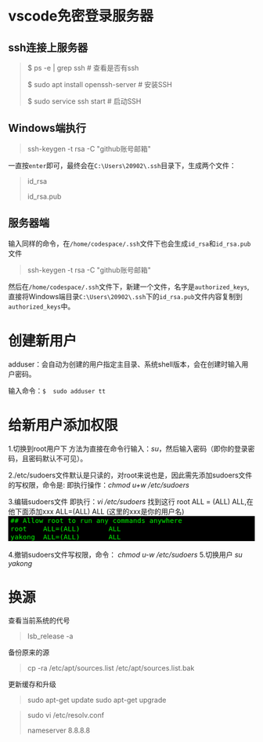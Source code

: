 # vscode免密登录服务器

## ssh连接上服务器

> $ ps -e | grep ssh     # 查看是否有ssh
>
> $ sudo apt install openssh-server    # 安装SSH
>
> $ sudo service ssh start   # 启动SSH

## Windows端执行

> ssh-keygen  -t  rsa  -C    "github账号邮箱"

一直按`enter`即可，最终会在`C:\Users\20902\.ssh`目录下，生成两个文件：

> id_rsa
>
> id_rsa.pub

## 服务器端

输入同样的命令，在`/home/codespace/.ssh`文件下也会生成`id_rsa`和`id_rsa.pub`文件

> ssh-keygen -t rsa -C "github账号邮箱"

然后在`/home/codespace/.ssh`文件下，新建一个文件，名字是`authorized_keys`,直接将Windows端目录`C:\Users\20902\.ssh`下的`id_rsa.pub`文件内容复制到`authorized_keys`中。

# 创建新用户

 adduser：会自动为创建的用户指定主目录、系统shell版本，会在创建时输入用户密码。 

输入命令：`$  sudo adduser tt`

# 给新用户添加权限

1.切换到root用户下 
方法为直接在命令行输入：*su*，然后输入密码（即你的登录密码，且密码默认不可见）。

2./etc/sudoers文件默认是只读的，对root来说也是，因此需先添加sudoers文件的写权限，命令是: 
即执行操作：*chmod u+w /etc/sudoers*

3.编辑sudoers文件 
即执行：*vi /etc/sudoers* 
找到这行 root ALL = (ALL) ALL,在他下面添加xxx ALL=(ALL) ALL (这里的xxx是你的用户名)
![img](img/1012444-20200302143551603-1761963241.png)

4.撤销sudoers文件写权限，命令：
*chmod u-w /etc/sudoers*
5.切换用户
*su yakong*

# 换源

查看当前系统的代号

> lsb_release -a 

备份原来的源

> cp -ra /etc/apt/sources.list /etc/apt/sources.list.bak

更新缓存和升级

> sudo apt-get update
> sudo apt-get upgrade

> sudo vi /etc/resolv.conf
>
> nameserver 8.8.8.8


